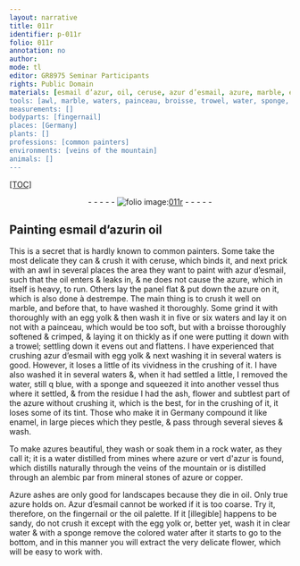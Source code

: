 ```yaml
---
layout: narrative
title: 011r
identifier: p-011r
folio: 011r
annotation: no
author:
mode: tl
editor: GR8975 Seminar Participants
rights: Public Domain
materials: [esmail d’azur, oil, ceruse, azur d’esmail, azure, marble, egg yolk, waters, water, enamel, azures, rock water, vert d'azur, copper, Azure ashes, Azur d’esmail, clear water, colored water]
tools: [awl, marble, waters, painceau, broisse, trowel, water, sponge, vessel, sieves, rock water, alembic, fingernail, oil palette, clear water, colored water]
measurements: []
bodyparts: [fingernail]
places: [Germany]
plants: []
professions: [common painters]
environments: [veins of the mountain]
animals: []
---
```


<p><a href="{{ site.baseurl }}/diplomatic/">[TOC]</a></p><div class="folio" align="center">- - - - - <a href="http://gallica.bnf.fr/ark:/12148/btv1b9059316c/f26.item" target="_blank"><img src="https://cu-mkp.github.io/2017-workshop-edition/assets/photo-icon.png" alt="folio image: " style="display:inline-block; margin-bottom:-3px;"/>011r</a> - - - - - </div>  
  

## Painting <span class="m">esmail d’azur</span>in <span class="m">oil</span>

 
This is a secret that is hardly known to <span class="pro">common painters</span>. Some take the most delicate they can & crush it with <span class="m">ceruse</span>, which binds it, and next prick with an <span class="tl">awl</span> in several places the area they want to paint with <span class="m">azur d’esmail</span>, such that the <span class="m">oil</span> enters & leaks in, & <span class="add">ne</span> does not cause the <span class="m">azure</span>, which in itself is heavy, to run. Others lay the panel flat & put down the <span class="m">azure</span> on it, which is also done à destrempe. The main thing is to crush it well on <span class="tl"><span class="m">marble</span></span>, and before that, to have washed it thoroughly. Some grind it <span class="del">with</span> thoroughly with an <span class="m">egg yolk</span> & then wash it in five or six <span class="tl"><span class="tl"><span class="m">waters</span></span></span> and lay it on not with a <span class="tl">painceau</span>, which would be too soft, but with a <span class="tl">broisse</span> thoroughly softened & crimped, & laying it on thickly as if one were putting it down with a <span class="tl">trowel</span>; settling down it evens out and flattens. I have experienced that crushing <span class="m">azur d’esmail</span> with <span class="m">egg yolk</span> & next washing it in several <span class="tl"><span class="m">waters</span></span> is good. However, it loses a little of its vividness in the crushing of it. I have also washed it in several <span class="tl"><span class="m">waters</span></span> &, when it had settled a little, I removed the <span class="tl"><span class="m">water</span></span>, still <span class="del">q</span> blue, with a <span class="tl">sponge</span> and squeezed it into another <span class="tl">vessel</span> <span class="del">thus</span> <span class="add">where it settled, & from the residue</span> I had the ash, flower and subtlest part of the <span class="m">azure</span> without crushing it, which is the best, for in the crushing of it, it loses some of its tint. Those who make it in <span class="pl">Germany</span> compound it like <span class="m">enamel</span>, in large pieces which they pestle, & pass through several <span class="tl">sieves</span> & wash.
 
To make <span class="m">azures</span> beautiful, they wash or soak them in a <span class="tl"><span class="m">rock water</span></span>, as they call it; it is a <span class="m">water</span> distilled from mines where <span class="m">azure</span> or <span class="m">vert d'azur</span> is found, which distills naturally through the <span class="env">veins of the mountain</span> or is distilled through an <span class="tl">alembic</span> <span class="del">par</span> from mineral stones of <span class="m">azure</span> or <span class="m">copper</span>.
 
<span class="m"><span class="add">Azure</span> ashes</span> are only good for landscapes because they die in <span class="m">oil</span>. Only true <span class="m">azure</span> holds on. <span class="m">Azur d’esmail</span> cannot be worked if it is too coarse. Try it, therefore, on the <span class="tl"><span class="bp">fingernail</span></span> or the <span class="tl"><span class="m">oil</span> palette</span>. If it <span class="del">[illegible]</span> happens to be sandy, do not crush it except with the <span class="m">egg yolk</span> or, better yet, wash it in <span class="tl"><span class="m">clear water</span></span> & with a <span class="tl">sponge</span> remove the <span class="tl"><span class="m">colored water</span></span> after it starts to go to the bottom, and in this manner you will extract the very delicate flower, which will be easy to work with.
 
